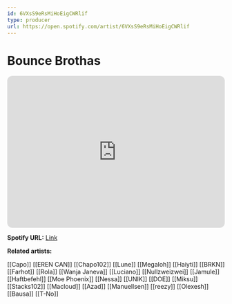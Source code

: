 ```yaml
---
id: 6VXsS9eRsMiHoEigCWRlif
type: producer
url: https://open.spotify.com/artist/6VXsS9eRsMiHoEigCWRlif
---
```

# Bounce Brothas

<iframe style="border-radius:12px" src="https://open.spotify.com/embed/artist/6VXsS9eRsMiHoEigCWRlif" width="100%" height="352" frameBorder="0" allowfullscreen="" allow="autoplay; clipboard-write; encrypted-media; fullscreen; picture-in-picture" loading="lazy"></iframe>

**Spotify URL:** [Link](https://open.spotify.com/artist/6VXsS9eRsMiHoEigCWRlif)

**Related artists:**

[[Capo]]
[[EREN CAN]]
[[Chapo102]]
[[Lune]]
[[Megaloh]]
[[Haiyti]]
[[BRKN]]
[[Farhot]]
[[Rola]]
[[Wanja Janeva]]
[[Luciano]]
[[Nullzweizwei]]
[[Jamule]]
[[Haftbefehl]]
[[Moe Phoenix]]
[[Nessa]]
[[UNIK]]
[[DOE]]
[[Miksu]]
[[Stacks102]]
[[Macloud]]
[[Azad]]
[[Manuellsen]]
[[reezy]]
[[Olexesh]]
[[Bausa]]
[[T-No]]
